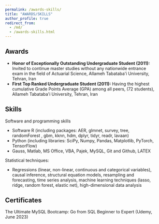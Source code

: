```yaml
---
permalink: /awards-skills/
title: "AWARDS/SKILLS"
author_profile: true
redirect_from: 
  - /md/
  - /awards-skills.html
---
```


## Awards ##
* **Honor of Exceptionally Outstanding Undergraduate Student (2011):** Invited to continue master studies without any nationwide entrance exam in the field of Actuarial Science, Allameh Tabataba'i University, Tehran, Iran
* **First Top Ranked Undergraduate Student (2011):** Having the highest cumulative Grade Points Average (GPA) among all peers, (72 students), Allameh Tabataba'i University, Tehran, Iran

## Skills
Software and programming skills
* Software R (including packages: AER, glmnet, survey, tree, randomForest , gbm, kknn, hdm, dplyr, tidyr, readr, lavaan)
* Python (including libraries: SciPy, Numpy, Pandas, Matplotlib, PyTorch, TensorFlow)
* Gauss, Matlab, MS Office, VBA, Pajek, MySQL, Git and Github, LATEX

Statistical techniques: 
* Regressions (linear, non-linear, continuous and categorical variables), causal inference, structural equation models, resampling and forecasting, time series analysis, machine learning techniques (lasso, ridge, random forest, elastic net), high-dimensional data analysis

## Certificates
The Ultimate MySQL Bootcamp: Go from SQL Beginner to Expert (Udemy, June 2023)